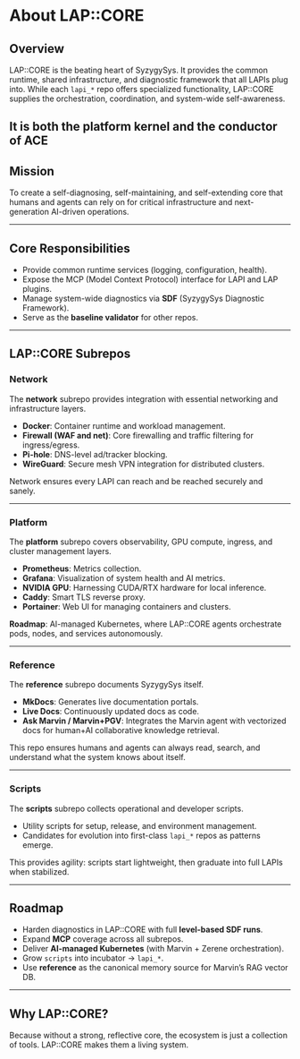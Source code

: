 # About LAP::CORE

## Overview
LAP::CORE is the beating heart of SyzygySys. It provides the common runtime,
shared infrastructure, and diagnostic framework that all LAPIs plug into.
While each `lapi_*` repo offers specialized functionality, LAP::CORE supplies
the orchestration, coordination, and system-wide self-awareness.

It is both the **platform kernel** and the **conductor** of ACE
---

## Mission
To create a self-diagnosing, self-maintaining, and self-extending core that
humans and agents can rely on for critical infrastructure and next-generation
AI-driven operations.

---

## Core Responsibilities
- Provide common runtime services (logging, configuration, health).
- Expose the MCP (Model Context Protocol) interface for LAPI and LAP plugins.
- Manage system-wide diagnostics via **SDF** (SyzygySys Diagnostic Framework).
- Serve as the **baseline validator** for other repos.

---

## LAP::CORE Subrepos

### Network
The **network** subrepo provides integration with essential networking and
infrastructure layers.  

- **Docker**: Container runtime and workload management.  
- **Firewall (WAF and net)**: Core firewalling and traffic filtering for
  ingress/egress.  
- **Pi-hole**: DNS-level ad/tracker blocking.  
- **WireGuard**: Secure mesh VPN integration for distributed clusters.  

Network ensures every LAPI can reach and be reached securely and sanely.

---

### Platform
The **platform** subrepo covers observability, GPU compute, ingress, and cluster
management layers.

- **Prometheus**: Metrics collection.  
- **Grafana**: Visualization of system health and AI metrics.  
- **NVIDIA GPU**: Harnessing CUDA/RTX hardware for local inference.  
- **Caddy**: Smart TLS reverse proxy.  
- **Portainer**: Web UI for managing containers and clusters.  

**Roadmap**: AI-managed Kubernetes, where LAP::CORE agents orchestrate pods,
nodes, and services autonomously.

---

### Reference
The **reference** subrepo documents SyzygySys itself.

- **MkDocs**: Generates live documentation portals.  
- **Live Docs**: Continuously updated docs as code.  
- **Ask Marvin / Marvin+PGV**: Integrates the Marvin agent with vectorized docs
  for human+AI collaborative knowledge retrieval.  

This repo ensures humans and agents can always read, search, and understand
what the system knows about itself.

---

### Scripts
The **scripts** subrepo collects operational and developer scripts.

- Utility scripts for setup, release, and environment management.  
- Candidates for evolution into first-class `lapi_*` repos as patterns emerge.  

This provides agility: scripts start lightweight, then graduate into full LAPIs
when stabilized.

---

## Roadmap
- Harden diagnostics in LAP::CORE with full **level-based SDF runs**.  
- Expand **MCP** coverage across all subrepos.  
- Deliver **AI-managed Kubernetes** (with Marvin + Zerene orchestration).  
- Grow `scripts` into incubator → `lapi_*`.  
- Use **reference** as the canonical memory source for Marvin’s RAG vector DB.  

---

## Why LAP::CORE?
Because without a strong, reflective core, the ecosystem is just a collection of
tools. LAP::CORE makes them a living system.
